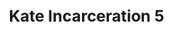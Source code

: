 ---
title: Kate Incarceration 5
categories: ['incarceration']
contributors: phill and kate
excerpt: >
  When they had thus persevered during eight days, a divine revelation came at length, in a dream, to a bishop of exemplary life, directing him to proceed in search of a certain shoemaker (whose name is not known) having only one eye, whom he should summon to the mountain, as a person capable of effecting its removal, through the divine grace.A great quot
image: kate-incarceration7-web.jpg
featured: false
---